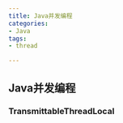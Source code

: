 ```yaml
---
title: Java并发编程
categories:
- Java
tags: 
- thread

---
```


## Java并发编程



### TransmittableThreadLocal